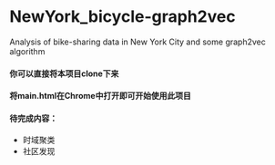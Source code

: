 # NewYork_bicycle-graph2vec
Analysis of bike-sharing data in New York City and some graph2vec algorithm
#### 你可以直接将本项目clone下来
#### 将main.html在Chrome中打开即可开始使用此项目

#### 待完成内容：
- 时域聚类
- 社区发现
